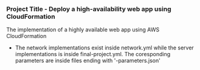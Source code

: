 ### Project Title - Deploy a high-availability web app using CloudFormation

The implementation of a highly available web app using AWS CloudFormation

- The network implementations exist inside network.yml while the server implementations is inside final-project.yml. The coresponding parameters are inside files ending with '-parameters.json'
